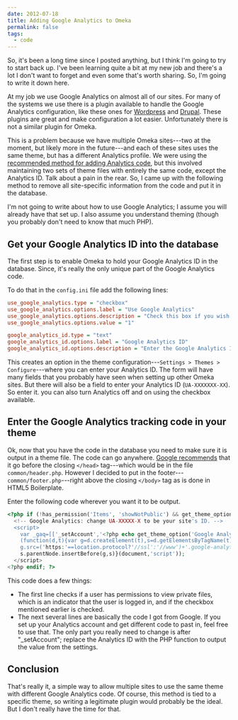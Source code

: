 ```yaml
---
date: 2012-07-18
title: Adding Google Analytics to Omeka
permalink: false
tags:
  - code
---
```


So, it's been a long time since I posted anything, but I think I'm going to try to start back up. I've been learning quite a bit at my new job and there's a lot I don't want to forget and even some that's worth sharing. So, I'm going to write it down here.

At my job we use Google Analytics on almost all of our sites. For many of the systems we use there is a plugin available to handle the Google Analytics configuration, like these ones for [Wordpress](https://wordpress.org/extend/plugins/google-analytics-for-wordpress) and [Drupal](https://drupal.org/project/google_analytics). These plugins are great and make configuration a lot easier. Unfortunately there is not a similar plugin for Omeka.

This is a problem because we have multiple Omeka sites---two at the moment, but likely more in the future---and each of these sites uses the same theme, but has a different Analytics profile. We were using the [recommended method for adding Analytics code](https://omeka.org/forums/topic/google-analytics-plugin), but this involved maintaining two sets of theme files with entirely the same code, except the Analytics ID. Talk about a pain in the rear. So, I came up with the following method to remove all site-specific information from the code and put it in the database.

I'm not going to write about how to use Google Analytics; I assume you will already have that set up. I also assume you understand theming (though you probably don't need to know that much PHP).

## Get your Google Analytics ID into the database

The first step is to enable Omeka to hold your Google Analytics ID in the database. Since, it's really the only unique part of the Google Analytics code.

To do that in the `config.ini` file add the following lines:

```ini
use_google_analytics.type = "checkbox"
use_google_analytics.options.label = "Use Google Analytics"
use_google_analytics.options.description = "Check this box if you wish to enable your Google Analytics account on this site. Don't forget to enter your account number below!"
use_google_analytics.options.value = "1"

google_analytics_id.type = "text"
google_analytics_id.options.label = "Google Analytics ID"
google_analytics_id.options.description = "Enter the Google Analytics ID to track this site."
```

This creates an option in the theme configuration---`Settings > Themes > Configure`---where you can enter your Analytics ID. The form will have many fields that you probably have seen when setting up other Omeka sites. But there will also be a field to enter your Analytics ID (`UA-XXXXXXX-XX`). So enter it. you can also turn Analytics off and on using the checkbox available.

## Enter the Google Analytics tracking code in your theme

Ok, now that you have the code in the database you need to make sure it is output in a theme file. The code can go anywhere. [Google recommends](https://support.google.com/googleanalytics/bin/answer.py?hl=en&answer=174090) that it go before the closing `</head>` tag---which would be in the file `common/header.php`. However I decided to put in the footer---`common/footer.php`---right above the closing `</body>` tag as is done in HTML5 Boilerplate.

Enter the following code wherever you want it to be output.

```php
<?php if (!has_permission('Items', 'showNotPublic') && get_theme_option('Use Google Analytics') !== '0'): ?>
  <!-- Google Analytics: change UA-XXXXX-X to be your site's ID. -->
  <script>
    var _gaq=[['_setAccount','<?php echo get_theme_option('Google Analytics ID'); ?>'],['_trackPageview']];
    (function(d,t){var g=d.createElement(t),s=d.getElementsByTagName(t)[0];
    g.src=('https:'==location.protocol?'//ssl':'//www')+'.google-analytics.com/ga.js';
    s.parentNode.insertBefore(g,s)}(document,'script'));
  </script>
<?php endif; ?>
```

This code does a few things:

- The first line checks if a user has permissions to view private files, which is an indicator that the user is logged in, and if the checkbox mentioned earlier is checked.
- The next several lines are basically the code I got from Google. If you set up your Analytics account and get different code to past in, feel free to use that. The only part you really need to change is after "\_setAccount"; replace the Analytics ID with the PHP function to output the value from the settings.

## Conclusion

That's really it, a simple way to allow multiple sites to use the same theme with different Google Analytics code. Of course, this method is tied to a specific theme, so writing a legitimate plugin would probably be the ideal. But I don't really have the time for that.
